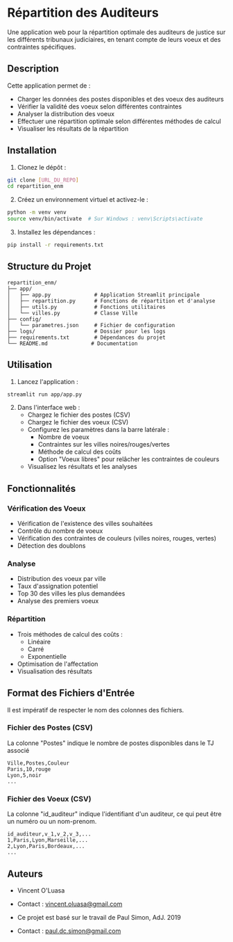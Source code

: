 # Répartition des Auditeurs

Une application web pour la répartition optimale des auditeurs de justice sur les différents tribunaux judiciaires, en tenant compte de leurs voeux et des contraintes spécifiques.

## Description

Cette application permet de :
- Charger les données des postes disponibles et des voeux des auditeurs
- Vérifier la validité des voeux selon différentes contraintes
- Analyser la distribution des voeux
- Effectuer une répartition optimale selon différentes méthodes de calcul
- Visualiser les résultats de la répartition

## Installation

1. Clonez le dépôt :
```bash
git clone [URL_DU_REPO]
cd repartition_enm
```

2. Créez un environnement virtuel et activez-le :
```bash
python -m venv venv
source venv/bin/activate  # Sur Windows : venv\Scripts\activate
```

3. Installez les dépendances :
```bash
pip install -r requirements.txt
```

## Structure du Projet

```
repartition_enm/
├── app/
│   ├── app.py              # Application Streamlit principale
│   ├── repartition.py      # Fonctions de répartition et d'analyse
│   ├── utils.py            # Fonctions utilitaires
│   └── villes.py           # Classe Ville
├── config/
│   └── parametres.json     # Fichier de configuration
├── logs/                   # Dossier pour les logs
├── requirements.txt        # Dépendances du projet
└── README.md              # Documentation
```

## Utilisation

1. Lancez l'application :
```bash
streamlit run app/app.py
```

2. Dans l'interface web :
   - Chargez le fichier des postes (CSV)
   - Chargez le fichier des voeux (CSV)
   - Configurez les paramètres dans la barre latérale :
     - Nombre de voeux
     - Contraintes sur les villes noires/rouges/vertes
     - Méthode de calcul des coûts
     - Option "Voeux libres" pour relâcher les contraintes de couleurs
   - Visualisez les résultats et les analyses

## Fonctionnalités

### Vérification des Voeux
- Vérification de l'existence des villes souhaitées
- Contrôle du nombre de voeux
- Vérification des contraintes de couleurs (villes noires, rouges, vertes)
- Détection des doublons

### Analyse
- Distribution des voeux par ville
- Taux d'assignation potentiel
- Top 30 des villes les plus demandées
- Analyse des premiers voeux

### Répartition
- Trois méthodes de calcul des coûts :
  - Linéaire
  - Carré
  - Exponentielle
- Optimisation de l'affectation
- Visualisation des résultats

## Format des Fichiers d'Entrée
Il est impératif de respecter le nom des colonnes des fichiers.

### Fichier des Postes (CSV)
La colonne "Postes" indique le nombre de postes disponibles dans le TJ associé
```csv
Ville,Postes,Couleur
Paris,10,rouge
Lyon,5,noir
...
```

### Fichier des Voeux (CSV)
La colonne "id_auditeur" indique l'identifiant d'un auditeur, ce qui peut être un numéro ou un nom-prenom.
```csv
id_auditeur,v_1,v_2,v_3,...
1,Paris,Lyon,Marseille,...
2,Lyon,Paris,Bordeaux,...
...
```

## Auteurs

- Vincent O'Luasa
- Contact : vincent.oluasa@gmail.com

- Ce projet est basé sur le travail de Paul Simon, AdJ. 2019
- Contact : paul.dc.simon@gmail.com 